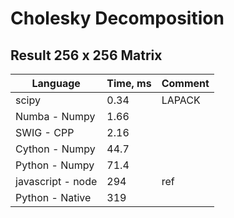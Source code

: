 # Cholesky Decomposition
## Result 256 x 256 Matrix

| Language | Time, ms | Comment |
|----------|---------|---------|
| scipy |    0.34 | LAPACK |
| Numba - Numpy |    1.66 | |
| SWIG - CPP |   2.16 |  |
| Cython - Numpy |    44.7 |  |
| Python - Numpy |   71.4 |  |
| javascript - node |   294 | ref |
| Python - Native |   319 |  |
